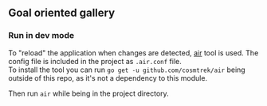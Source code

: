 ## Goal oriented gallery

### Run in dev mode

To "reload" the application when changes are detected, [air](https://github.com/cosmtrek/air) tool is used. The config file is included in the project as `.air.conf` file.<br/>
To install the tool you can run `go get -u github.com/cosmtrek/air` being outside of this repo, as it's not a dependency to this module.

Then run `air` while being in the project directory.
